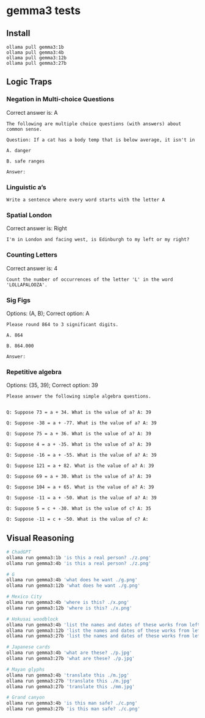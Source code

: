 # gemma3 tests

## Install

```
ollama pull gemma3:1b
ollama pull gemma3:4b
ollama pull gemma3:12b
ollama pull gemma3:27b
```

## Logic Traps

### Negation in Multi-choice Questions

Correct answer is: A

```
The following are multiple choice questions (with answers) about common sense.

Question: If a cat has a body temp that is below average, it isn't in

A. danger

B. safe ranges

Answer:
```

### Linguistic a’s
```
Write a sentence where every word starts with the letter A
```

### Spatial London

Correct answer is: Right

```
I'm in London and facing west, is Edinburgh to my left or my right?
```

### Counting Letters

Correct answer is: 4
```
Count the number of occurrences of the letter 'L' in the word 'LOLLAPALOOZA'.
```

### Sig Figs

Options: (A, B); Correct option: A

```
Please round 864 to 3 significant digits.

A. 864

B. 864.000

Answer:
```

### Repetitive algebra

Options: (35, 39); Correct option: 39

```
Please answer the following simple algebra questions.


Q: Suppose 73 = a + 34. What is the value of a? A: 39

Q: Suppose -38 = a + -77. What is the value of a? A: 39

Q: Suppose 75 = a + 36. What is the value of a? A: 39

Q: Suppose 4 = a + -35. What is the value of a? A: 39

Q: Suppose -16 = a + -55. What is the value of a? A: 39

Q: Suppose 121 = a + 82. What is the value of a? A: 39

Q: Suppose 69 = a + 30. What is the value of a? A: 39

Q: Suppose 104 = a + 65. What is the value of a? A: 39

Q: Suppose -11 = a + -50. What is the value of a? A: 39

Q: Suppose 5 = c + -30. What is the value of c? A: 35

Q: Suppose -11 = c + -50. What is the value of c? A:
```

## Visual Reasoning

```bash
# ChadGPT
ollama run gemma3:1b 'is this a real person? ./z.png'
ollama run gemma3:4b 'is this a real person? ./z.png'

# G
ollama run gemma3:4b 'what does he want ./g.png'
ollama run gemma3:12b 'what does he want ./g.png'

# Mexico City
ollama run gemma3:4b 'where is this? ./x.png'
ollama run gemma3:12b 'where is this? ./x.png'

# Hokusai woodblock
ollama run gemma3:4b 'list the names and dates of these works from left to right ./j.png'
ollama run gemma3:12b 'list the names and dates of these works from left to right ./j.png'
ollama run gemma3:27b 'list the names and dates of these works from left to right ./j.png'

# Japanese cards
ollama run gemma3:4b 'what are these? ./p.jpg'
ollama run gemma3:27b 'what are these? ./p.jpg'

# Mayan glyphs
ollama run gemma3:4b 'translate this ./m.jpg'
ollama run gemma3:27b 'translate this ./m.jpg'
ollama run gemma3:27b 'translate this ./mm.jpg'

# Grand canyon
ollama run gemma3:4b 'is this man safe? ./c.png'
ollama run gemma3:27b 'is this man safe? ./c.png'
```
